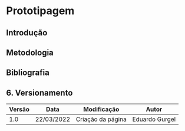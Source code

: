 # Prototipagem

## Introdução


## Metodologia


## Bibliografia


## 6. Versionamento

| Versão | Data       | Modificação             | Autor                          |
| ------ | ---------- | ----------------------- | ------------------------------ |
| 1.0    | 22/03/2022 | Criação da página       | Eduardo Gurgel |
